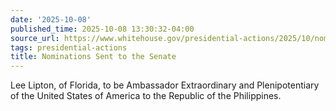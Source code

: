 ```yaml
---
date: '2025-10-08'
published_time: 2025-10-08 13:30:32-04:00
source_url: https://www.whitehouse.gov/presidential-actions/2025/10/nominations-sent-to-the-senate-85f4/
tags: presidential-actions
title: Nominations Sent to the Senate
---
```

 
Lee Lipton, of Florida, to be Ambassador Extraordinary and
Plenipotentiary of the United States of America to the Republic of the
Philippines.
